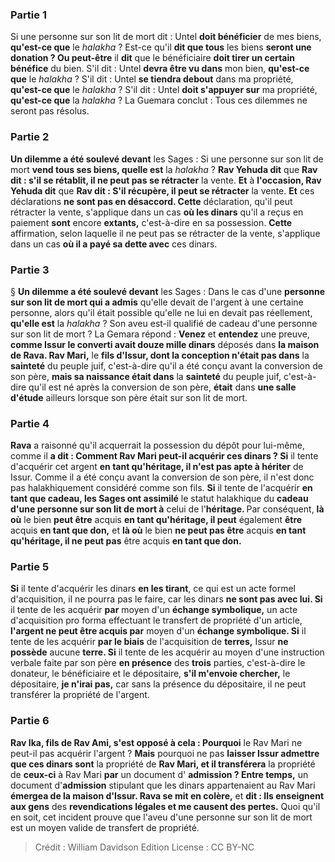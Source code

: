 
### Partie 1
Si une personne sur son lit de mort dit : Untel <b>doit bénéficier</b> de mes biens, <b>qu'est-ce que</b> le <i>halakha</i> ? Est-ce qu'il <b>dit que tous</b> les biens <b>seront une donation ? Ou peut-être</b> il <b>dit</b> que le bénéficiaire <b>doit tirer un certain bénéfice</b> du bien. S'il dit : Untel <b>devra être vu dans</b> mon bien, <b>qu'est-ce que</b> le <i>halakha</i> ? S'il dit : Untel <b>se tiendra debout</b> dans ma propriété, <b>qu'est-ce que</b> le <i>halakha</i> ? S'il dit : Untel <b>doit s'appuyer sur</b> ma propriété, <b>qu'est-ce que</b> la <i>halakha</i> ? La Guemara conclut : Tous ces dilemmes ne seront pas résolus.

### Partie 2
<b>Un dilemme a été soulevé devant</b> les Sages : Si une personne sur son lit de mort <b>vend tous ses biens, quelle est</b> la <i>halakha</i> ? <b>Rav Yehuda dit</b> que <b>Rav dit : s'il se rétablit, il ne peut pas se rétracter</b> la vente. <b>Et</b> à <b>l'occasion, Rav Yehuda dit</b> que <b>Rav dit : S'il récupère, il peut se rétracter</b> la vente. <b>Et</b> ces déclarations <b>ne sont pas en désaccord. Cette</b> déclaration, qu'il peut rétracter la vente, s'applique dans un cas <b>où les dinars</b> qu'il a reçus en paiement <b>sont</b> encore <b>extants,</b> c'est-à-dire en sa possession. <b>Cette</b> affirmation, selon laquelle il ne peut pas se rétracter de la vente, s'applique dans un cas <b>où il a payé sa dette avec</b> ces dinars.

### Partie 3
§ <b>Un dilemme a été soulevé devant</b> les Sages : Dans le cas d'une <b>personne sur son lit de mort qui a admis</b> qu'elle devait de l'argent à une certaine personne, alors qu'il était possible qu'elle ne lui en devait pas réellement, <b>qu'elle est</b> la <i>halakha</i> ? Son aveu est-il qualifié de cadeau d'une personne sur son lit de mort ? La Gemara répond : <b>Venez</b> et <b>entendez</b> une preuve, <b>comme Issur le converti avait douze mille dinars</b> déposés dans <b>la maison de Rava. Rav Mari,</b> le <b>fils d'Issur, dont la conception n'était pas dans</b> la <b>sainteté</b> du peuple juif, c'est-à-dire qu'il a été conçu avant la conversion de son père, <b>mais sa naissance était dans</b> la <b>sainteté</b> du peuple juif, c'est-à-dire qu'il est né après la conversion de son père, <b>était</b> dans <b>une salle d'étude</b> ailleurs lorsque son père était sur son lit de mort.

### Partie 4
<b>Rava</b> a raisonné qu'il acquerrait la possession du dépôt pour lui-même, comme il <b>a dit : Comment Rav Mari peut-il acquérir ces dinars ? Si</b> il tente d'acquérir cet argent <b>en tant qu'héritage, il n'est pas apte à hériter</b> de Issur. Comme il a été conçu avant la conversion de son père, il n'est donc pas halakhiquement considéré comme son fils. <b>Si</b> il tente de l'acquérir <b>en tant que cadeau, les Sages ont assimilé</b> le statut halakhique du <b>cadeau d'une personne sur son lit de mort à</b> celui de l'<b>héritage. </b> Par conséquent, <b>là où</b> le bien <b>peut être</b> acquis <b>en tant qu'héritage, il peut</b> également <b>être</b> acquis <b>en tant que don,</b> et <b>là où</b> le bien <b>ne peut pas être</b> acquis <b>en tant qu'héritage, il ne peut pas</b> être acquis <b>en tant que don.</b>

### Partie 5
<b>Si</b> il tente d'acquérir les dinars <b>en les tirant</b>, ce qui est un acte formel d'acquisition, il ne pourra pas le faire, car les dinars <b>ne sont pas avec lui. Si</b> il tente de les acquérir <b>par</b> moyen d'un <b>échange symbolique,</b> un acte d'acquisition pro forma effectuant le transfert de propriété d'un article, <b>l'argent ne peut être acquis par</b> moyen d'un <b>échange symbolique. Si</b> il tente de les acquérir <b>par le biais</b> de l'acquisition de <b>terres,</b> Issur <b>ne possède</b> aucune <b>terre. Si</b> il tente de les acquérir au moyen d'une instruction verbale faite par son père <b>en présence</b> des <b>trois</b> parties, c'est-à-dire le donateur, le bénéficiaire et le dépositaire, <b>s'il m'envoie chercher,</b> le dépositaire, <b>je n'irai pas,</b> car sans la présence du dépositaire, il ne peut transférer la propriété de l'argent.

### Partie 6
<b>Rav Ika, fils de Rav Ami, s'est opposé à cela : Pourquoi</b> le Rav Mari ne peut-il pas acquérir l'argent ? <b>Mais</b> pourquoi ne pas <b>laisser Issur admettre que ces dinars sont</b> la propriété de <b>Rav Mari, et il transférera</b> la propriété de <b>ceux-ci</b> à Rav Mari <b>par</b> un document d' <b>admission ? Entre temps,</b> un document d'<b>admission</b> stipulant que les dinars appartenaient au Rav Mari <b>émergea de la maison d'Issur. Rava se mit en colère,</b> et <b>dit : Ils enseignent aux gens</b> des <b>revendications légales et me causent des pertes.</b> Quoi qu'il en soit, cet incident prouve que l'aveu d'une personne sur son lit de mort est un moyen valide de transfert de propriété.

>Crédit : William Davidson Edition
>License : CC BY-NC